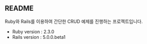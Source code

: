 ## README

Ruby와 Rails를 이용하여 간단한 CRUD 예제를 진행하는 프로젝트입니다.

* Ruby version : 2.3.0
* Rails version : 5.0.0.beta1

